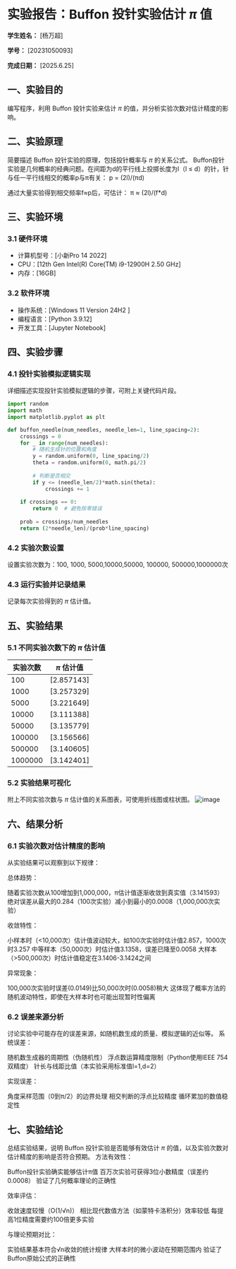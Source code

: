 
# 实验报告：Buffon 投针实验估计 $\pi$ 值

**学生姓名：** [杨万超] 

**学号：** [20231050093] 

**完成日期：** [2025.6.25]

## 一、实验目的
编写程序，利用 Buffon 投针实验来估计 $\pi$ 的值，并分析实验次数对估计精度的影响。

## 二、实验原理
简要描述 Buffon 投针实验的原理，包括投针概率与 $\pi$ 的关系公式。
Buffon投针实验是几何概率的经典问题。在间距为d的平行线上投掷长度为l（l ≤ d）的针，针与任一平行线相交的概率p与π有关：
p = (2l)/(πd)

通过大量实验得到相交频率f≈p后，可估计：
π ≈ (2l)/(f*d)

## 三、实验环境
### 3.1 硬件环境
- 计算机型号：[小新Pro 14 2022]
- CPU：[12th Gen Intel(R) Core(TM) i9-12900H   2.50 GHz]
- 内存：[16GB]

### 3.2 软件环境
- 操作系统：[Windows 11 Version 24H2 ]
- 编程语言：[Python 3.9.12]
- 开发工具：[Jupyter Notebook]

## 四、实验步骤
### 4.1 投针实验模拟逻辑实现
详细描述实现投针实验模拟逻辑的步骤，可附上关键代码片段。
```python
import random
import math
import matplotlib.pyplot as plt

def buffon_needle(num_needles, needle_len=1, line_spacing=2):
    crossings = 0
    for _ in range(num_needles):
        # 随机生成针的位置和角度
        y = random.uniform(0, line_spacing/2)
        theta = random.uniform(0, math.pi/2)
        
        # 判断是否相交
        if y <= (needle_len/2)*math.sin(theta):
            crossings += 1
    
    if crossings == 0:
        return 0  # 避免除零错误
    
    prob = crossings/num_needles
    return (2*needle_len)/(prob*line_spacing)
```

### 4.2 实验次数设置
设置实验次数为：100, 1000, 5000,10000,50000, 100000, 500000,1000000次

### 4.3 运行实验并记录结果
记录每次实验得到的 $\pi$ 估计值。

## 五、实验结果
### 5.1 不同实验次数下的 $\pi$ 估计值
| 实验次数 | $\pi$ 估计值 |
|----------|---------------|
| 100      | [2.857143]  |
| 1000     | [3.257329]  |
| 5000     | [3.221649]  |
| 10000    | [3.111388]  |
| 50000    | [3.135779]  |
| 100000   | [3.156566]  |
| 500000   | [3.140605]  |
| 1000000  | [3.142401]  |

### 5.2 实验结果可视化
附上不同实验次数与 $\pi$ 估计值的关系图表，可使用折线图或柱状图。
![image](https://github.com/user-attachments/assets/6cd3f13a-3585-4ee5-9b7d-36bd88d120ac)


## 六、结果分析
### 6.1 实验次数对估计精度的影响
从实验结果可以观察到以下规律：

总体趋势：

随着实验次数从100增加到1,000,000，π估计值逐渐收敛到真实值（3.141593）
绝对误差从最大的0.284（100次实验）减小到最小的0.0008（1,000,000次实验）

收敛特性：

小样本时（<10,000次）估计值波动较大，如100次实验时估计值2.857，1000次时3.257
中等样本（50,000次）时估计值3.1358，误差已降至0.0058
大样本（>500,000次）时估计值稳定在3.1406-3.1424之间

异常现象：

100,000次实验时误差(0.0149)比50,000次时(0.0058)稍大
这体现了概率方法的随机波动特性，即使在大样本时也可能出现暂时性偏离

### 6.2 误差来源分析
讨论实验中可能存在的误差来源，如随机数生成的质量、模拟逻辑的近似等。
系统误差：

随机数生成器的周期性（伪随机性）
浮点数运算精度限制（Python使用IEEE 754双精度）
针长与线距比值（本实验采用标准值l=1,d=2）

实现误差：

角度采样范围（0到π/2）的边界处理
相交判断的浮点比较精度
循环累加的数值稳定性

## 七、实验结论
总结实验结果，说明 Buffon 投针实验是否能够有效估计 $\pi$ 的值，以及实验次数对估计精度的影响是否符合预期。
方法有效性：

Buffon投针实验确实能够估计π值
百万次实验可获得3位小数精度（误差约0.0008）
验证了几何概率理论的正确性

效率评估：

收敛速度较慢（O(1/√n)）
相比现代数值方法（如蒙特卡洛积分）效率较低
每提高1位精度需要约100倍更多实验

与理论预期对比：

实验结果基本符合√n收敛的统计规律
大样本时的微小波动在预期范围内
验证了Buffon原始公式的正确性
